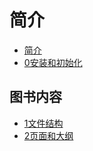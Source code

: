 # 简介

-   [简介](README.md)
-   [0安装和初始化](docs/0安装和初始化.md)

## 图书内容

-   [1文件结构](docs/图书内容/1文件结构.md)
-   [2页面和大纲](docs/图书内容/2页面和大纲.md)

